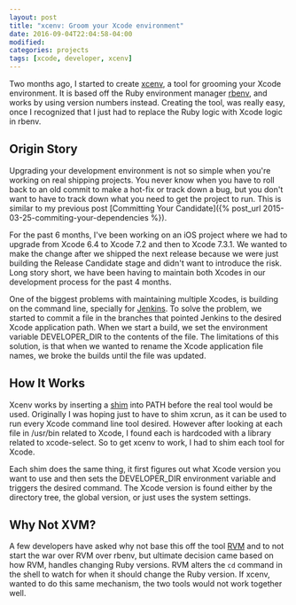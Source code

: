 ```yaml
---
layout: post
title: "xcenv: Groom your Xcode environment"
date: 2016-09-04T22:04:58-04:00
modified:
categories: projects
tags: [xcode, developer, xcenv]
---
```


Two months ago, I started to create [xcenv](http://xcenv,org), a tool for grooming your Xcode environment. It is based off the Ruby environment manager [rbenv](http://rbenv.org/), and works by using version numbers instead. Creating the tool, was really easy, once I recognized that I just had to replace the Ruby logic with Xcode logic in rbenv.

## Origin Story

Upgrading your development environment is not so simple when you're working on real shipping projects. You never know when you have to roll back to an old commit to make a hot-fix or track down a bug, but you don't want to have to track down what you need to get the project to run. This is similar to my previous post [Committing Your Candidate]({% post_url 2015-03-25-commiting-your-dependencies %}).

For the past 6 months, I've been working on an iOS project where we had to upgrade from Xcode 6.4 to Xcode 7.2 and then to Xcode 7.3.1. We wanted to make the change after we shipped the next release because we were just building the Release Candidate stage and didn't want to introduce the risk. Long story short, we have been having to maintain both Xcodes in our development process for the past 4 months.

One of the biggest problems with maintaining multiple Xcodes, is building on the command line, specially for [Jenkins](https://jenkins.io/). To solve the problem, we started to commit a file in the branches that pointed Jenkins to the desired Xcode application path. When we start a build, we set the environment variable DEVELOPER_DIR to the contents of the file. The limitations of this solution, is that when we wanted to rename the Xcode application file names, we broke the builds until the file was updated.

## How It Works

Xcenv works by inserting a [shim](https://en.wikipedia.org/wiki/Shim_(computing)) into PATH before the real tool would be used. Originally I was hoping just to have to shim xcrun, as it can be used to run every Xcode command line tool desired. However after looking at each file in /usr/bin related to Xcode, I found each is hardcoded with a library related to xcode-select. So to get xcenv to work, I had to shim each tool for Xcode.

Each shim does the same thing, it first figures out what Xcode version you want to use and then sets the DEVELOPER_DIR environment variable and triggers the desired command. The Xcode version is found either by the directory tree, the global version, or just uses the system settings.

## Why Not XVM?

A few developers have asked why not base this off the tool [RVM](https://rvm.io/) and to not start the war over RVM over rbenv, but ultimate decision came based on how RVM, handles changing Ruby versions. RVM alters the `cd` command in the shell to watch for when it should change the Ruby version. If xcenv, wanted to do this same mechanism, the two tools would not work together well.
